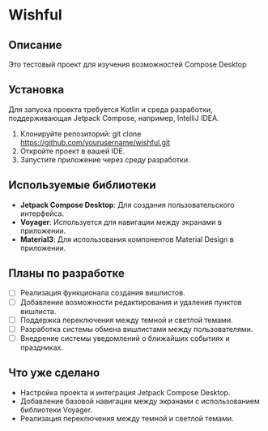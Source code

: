 # Wishful

## Описание
Это тестовый проект для изучения возможностей Compose Desktop

## Установка
Для запуска проекта требуется Kotlin и среда разработки, поддерживающая Jetpack Compose, например, IntelliJ IDEA.

1. Клонируйте репозиторий:
   git clone https://github.com/yourusername/wishful.git
2. Откройте проект в вашей IDE.
3. Запустите приложение через среду разработки.

## Используемые библиотеки
- **Jetpack Compose Desktop**: Для создания пользовательского интерфейса.
- **Voyager**: Используется для навигации между экранами в приложении.
- **Material3**: Для использования компонентов Material Design в приложении.

## Планы по разработке
- [ ] Реализация функционала создания вишлистов.
- [ ] Добавление возможности редактирования и удаления пунктов вишлиста.
- [ ] Поддержка переключения между темной и светлой темами.
- [ ] Разработка системы обмена вишлистами между пользователями.
- [ ] Внедрение системы уведомлений о ближайших событиях и праздниках.

## Что уже сделано
- Настройка проекта и интеграция Jetpack Compose Desktop.
- Добавление базовой навигации между экранами с использованием библиотеки Voyager.
- Реализация переключения между темной и светлой темами.